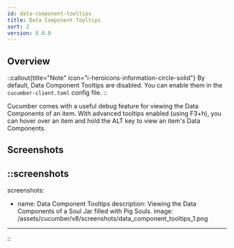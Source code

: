 ```yaml
---
id: data-component-tooltips
title: Data Component Tooltips
sort: 2
version: 8.0.0
---
```


## Overview

::callout{title="Note" icon="i-heroicons-information-circle-solid"}
By default, Data Component Tooltips are disabled. You can enable them in the `cucumber-client.toml` config file. 
::

Cucumber comes with a useful debug feature for viewing the Data Components of an item. With advanced tooltips enabled (using F3+h), you can hover over an item and hold the ALT key to view an item's Data Components.

## Screenshots

::screenshots
---
screenshots:
  - name: Data Component Tooltips
    description: Viewing the Data Components of a Soul Jar filled with Pig Souls.
    image: /assets/cucumber/v8/screenshots/data_component_tooltips_1.png
---
::
